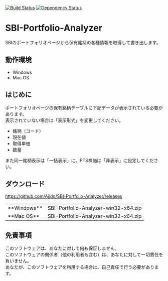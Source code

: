 [![Build Status][travis-image]][travis-url]
[![Dependency Status][gemnasium-image]][gemnasium-url]

# SBI-Portfolio-Analyzer

SBIのポートフォリオページから保有銘柄の各種情報を取得して書き出します。

## 動作環境

- Windows
- Mac OS

## はじめに

ポートフォリオページの保有銘柄テーブルに下記データが表示されている必要があります。  
表示されていない場合は「表示形式」を変更してください。

- 銘柄（コード）
- 現在値
- 取得単価
- 数量

また同一銘柄表示は「一括表示」に、PTS株価は「非表示」に設定してください。

## ダウンロード

https://github.com/Ajido/SBI-Portfolio-Analyzer/releases

<table><tr><td>**Windows**</td><td>SBI-Portfolio-Analyzer-win32-x64.zip</td></tr><tr><td>**Mac OS**</td><td>SBI-Portfolio-Analyzer-win32-x64.zip</td></tr></table>

## 免責事項

このソフトウェアは、あなたに対して何も保証しません。  
このソフトウェアの関係者（他の利用者も含む）は、あなたに対して一切責任を負いません。  
あなたが、このソフトウェアを利用する場合は、自己責任で行う必要があります。

[travis-image]: https://img.shields.io/travis/Ajido/SBI-Portfolio-Analyzer.svg?style=flat-square
[travis-url]: https://travis-ci.org/Ajido/SBI-Portfolio-Analyzer
[gemnasium-image]: http://img.shields.io/gemnasium/Ajido/SBI-Portfolio-Analyzer.svg?style=flat-square
[gemnasium-url]: https://gemnasium.com/Ajido/SBI-Portfolio-Analyzer
